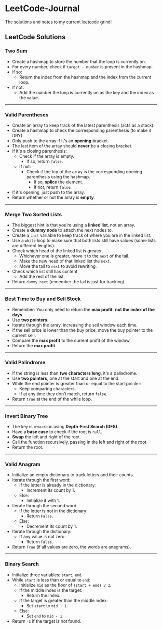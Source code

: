 # LeetCode-Journal
The solutions and notes to my current leetcode grind!
## **LeetCode Solutions**

### **Two Sum**
- Create a hashmap to store the number that the loop is currently on.
- For every number, check if `target - number` is present in the hashmap.
- If so:
  - Return the index from the hashmap and the index from the current loop.
- If not:
  - Add the number the loop is currently on as the key and the index as the value.

---

### **Valid Parentheses**
- Create an array to keep track of the latest parenthesis (acts as a stack).
- Create a hashmap to check the corresponding parenthesis (to make it DRY).
- Only push to the array if it's an **opening** bracket.
- The last item of the array should **never** be a closing bracket.
- If it's a closing parenthesis:
  - Check if the array is empty.
    - If so, return `false`.
  - If not:
    - Check if the top of the array is the corresponding opening parenthesis using the hashmap.
      - If so, **splice** the element.
      - If not, return `false`.
- If it's opening, just push to the array.
- Return whether or not the array is **empty**.

---

### **Merge Two Sorted Lists**
- The biggest hint is that you’re using a **linked list**, not an array.
- Create a **dummy node** to attach the next nodes to.
- Create a `tail` variable to keep track of where you are in the linked list.
- Use a `while` loop to make sure that both lists still have values (some lists are different lengths).
- Check which head of the linked list is greater.
  - Whichever one is greater, move it to the `next` of the tail.
  - Make the new head of that linked list the `next`.
  - Move the tail to `next` to avoid rewriting.
- Check which list still has content.
  - Add the rest of the list.
- Return `dummy.next` (remember the tail is just for tracking).

---

### **Best Time to Buy and Sell Stock**
- Remember: You only need to return the **max profit**, **not the index of the days**.
- Use **two pointers**.
- Iterate through the array, increasing the sell window each time.
- If the sell price is lower than the buy price, move the buy pointer to the current sell.
- Compare the **max profit** to the current profit of the window.
- Return the **max profit**.

---

### **Valid Palindrome**
- If the string is less than **two characters long**, it's a palindrome.
- Use **two pointers**, one at the start and one at the end.
- While the end pointer is greater than or equal to the start pointer:
  - Keep comparing characters.
  - If at any time they don’t match, return `false`.
- Return `true` at the end of the while loop.

---

### **Invert Binary Tree**
- The key is recursion using **Depth-First Search (DFS)**.
- Have a **base case** to check if the root is `null`.
- **Swap** the left and right of the root.
- Call the function recursively, passing in the left and right of the root.
- Return the root.
---

### **Valid Anagram**
- Initialize an empty dictionary to track letters and their counts.
- Iterate through the first word:
  - If the letter is already in the dictionary:
    - Increment its count by 1.
  - Else:
    - Initialize it with 1.
- Iterate through the second word:
  - If the letter is not in the dictionary:
    - Return `False`.
  - Else:
    - Decrement its count by 1.
- Iterate through the dictionary:
  - If any value is not zero:
    - Return `False`.
- Return `True` (if all values are zero, the words are anagrams).
---

### **Binary Search**
- Initialize three variables: `start`, `end`.
- While `start` is less than or equal to `end`:
  - Initialize `mid` as the floor of `(start + end) / 2`.
  - If the middle index is the target:
    - Return the index.
  - If the target is greater than the middle index:
    - Set `start` to `mid + 1`.
  - Else:
    - Set `end` to `mid - 1`.
- Return `-1` if the target is not found.

